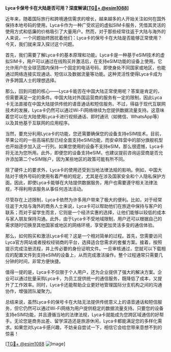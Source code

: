 **Lyca卡保号卡在大陆是否可用？深度解读[[TG💪+ @esim1088](https://t.me/s/esim1088)]**

近年来，随着国际旅行和跨境通信需求的增长，越来越多的人开始关注如何在国外保持本地号码的使用。Lyca卡作为一种广受欢迎的虚拟SIM卡服务，凭借其灵活的使用方式和低廉的价格吸引了大量用户。然而，对于那些经常往返于大陆与海外的人来说，一个问题始终困扰着他们：Lyca卡的保号卡在大陆是否能够正常使用？今天，我们就来深入探讨这个问题。

首先，我们需要了解Lyca卡的基本原理和功能。Lyca卡是一种基于eSIM技术的虚拟SIM卡，用户可以通过在线购买并激活后，在支持eSIM功能的设备上使用。它允许用户在全球范围内保持一个固定的电话号码，即使身处不同国家或地区，也能通过网络连接实现通话、短信以及数据流量等功能。这种灵活性使得Lyca卡成为许多跨国人士的理想选择。

那么，回到问题的核心——Lyca卡能否在中国大陆正常使用呢？答案是肯定的，但需要满足一定的条件。中国大陆对外国运营商的服务有一定的限制，因此Lyca卡无法直接在中国大陆提供传统的语音通话和短信服务。不过，得益于现代互联网技术的发展，Lyca卡仍然可以通过Wi-Fi网络继续为您提供数据流量支持。这意味着您可以在大陆使用Lyca卡进行视频通话、即时通讯（如微信、WhatsApp等）以及其他基于互联网的应用程序。

当然，要充分利用Lyca卡的功能，您还需要确保您的设备支持eSIM技术。目前，苹果公司的一些高端机型已经全面支持eSIM功能，而安卓阵营中的部分旗舰机型也开始逐步加入这一行列。如果您使用的设备不支持eSIM，那么很遗憾，Lyca卡将无法为您所用。此外，即便您的设备支持eSIM，也建议提前咨询运营商是否允许添加第二个eSIM账户，因为某些地区的政策可能有所不同。

除了硬件上的要求外，Lyca卡的使用还受到当地法律法规的影响。例如，中国大陆对于境外号码的使用有着严格的规定，尤其是在涉及国家安全和个人隐私保护方面。因此，即使Lyca卡能够在大陆提供数据服务，用户也需要遵守相关法律法规，不得利用该服务从事任何违法活动。

尽管存在上述限制，Lyca卡依然为许多用户带来了极大的便利。比如，对于经常往返于大陆与海外的商务人士来说，Lyca卡可以帮助他们在旅途中保持与客户的联系；而对于留学生而言，它则是一个经济实惠的选择，让他们能够以较低的成本与家人朋友保持沟通。此外，由于Lyca卡不受地域限制，用户还可以根据自己的需求随时切换至其他国家或地区的网络环境，享受更加灵活多变的通信体验。

那么，如何购买和激活Lyca卡呢？这是一个相对简单的过程。首先，您需要访问Lyca官方网站或者授权经销商的平台，选择适合您需求的套餐方案。接着，按照提示完成注册流程，并上传必要的身份证明文件。一旦审核通过，您就可以下载相应的配置文件到支持eSIM的设备上，从而完成激活操作。整个过程通常只需要几分钟的时间，非常方便快捷。

值得一提的是，Lyca卡不仅限于个人用户，还为企业提供了强大的解决方案。企业可以通过批量采购Lyca卡，为员工提供统一的通信服务，既降低了成本，又提升了工作效率。同时，Lyca卡还能帮助企业更好地管理国际分支机构之间的沟通协作，增强团队凝聚力。

总结来说，虽然Lyca卡的保号卡在大陆无法提供传统意义上的语音通话和短信服务，但它仍然可以通过Wi-Fi网络为用户提供稳定的数据流量支持。只要您的设备支持eSIM功能，并且遵循当地的法律法规，Lyca卡就能成为您跨区域通信的好帮手。无论您是商务出差、留学深造还是旅游休闲，Lyca卡都能满足您的多样化需求。如果您对Lyca卡感兴趣，不妨亲自尝试一下，相信它会给您带来意想不到的惊喜！

[[TG💪+ @esim1088](https://t.me/s/esim1088) ![Image](https://i.postimg.cc/4NQfJmqS/Snipaste-2025-05-13-00-14-12.png)]